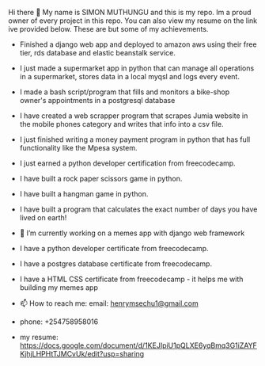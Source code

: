   Hi there 👋
  My name is SIMON MUTHUNGU and this is my repo. Im a proud owner of every project in this repo. You can also view my resume on the link ive provided below. These are but some of my achievements.
  
 - Finished a django web app and deployed to amazon aws using their free tier, rds database and elastic beanstalk service.
   
 - I just made a supermarket app in python that can manage all operations in a supermarket, stores data in a local myqsl and logs every event.
 - I made a bash script/program that fills and monitors a bike-shop owner's appointments in a postgresql database
  
- I have created a web scrapper program that scrapes Jumia website in the mobile phones category and writes that info into a csv file.

- I just finished writing a money payment program in python that has full functionality like the Mpesa system.
- I just earned a python developer certification from freecodecamp. 
- I have built a rock paper scissors game in python.
- I have built a hangman game in python.
- I have built a program that calculates the exact number of days you have lived on earth! 

- 🔭 I’m currently working on a memes app with django web framework

- I have a python developer certificate from freecodecamp.
- I have a postgres database certificate from freecodecamp.
- I have a HTML CSS certificate from freecodecamp - it helps me with building my memes app

- 📫 How to reach me: email: henrymsechu1@gmail.com
- phone: +254758958016
- my resume: https://docs.google.com/document/d/1KEJIpiU1pQLXE6yqBmq3G1iZAYFKjhjLHPHtTJMCvUk/edit?usp=sharing

